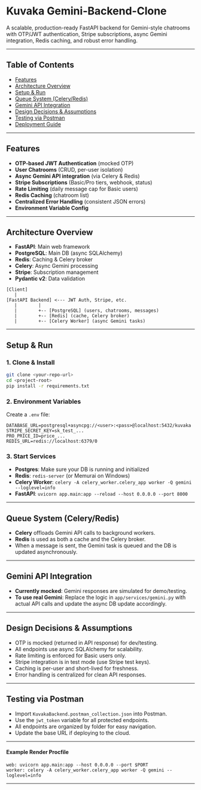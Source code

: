 # Kuvaka Gemini-Backend-Clone

A scalable, production-ready FastAPI backend for Gemini-style chatrooms with OTP/JWT authentication, Stripe subscriptions, async Gemini integration, Redis caching, and robust error handling.

---

## Table of Contents
- [Features](#features)
- [Architecture Overview](#architecture-overview)
- [Setup & Run](#setup--run)
- [Queue System (Celery/Redis)](#queue-system-celeryredis)
- [Gemini API Integration](#gemini-api-integration)
- [Design Decisions & Assumptions](#design-decisions--assumptions)
- [Testing via Postman](#testing-via-postman)
- [Deployment Guide](#deployment-guide)

---

## Features
- **OTP-based JWT Authentication** (mocked OTP)
- **User Chatrooms** (CRUD, per-user isolation)
- **Async Gemini API integration** (via Celery & Redis)
- **Stripe Subscriptions** (Basic/Pro tiers, webhook, status)
- **Rate Limiting** (daily message cap for Basic users)
- **Redis Caching** (chatroom list)
- **Centralized Error Handling** (consistent JSON errors)
- **Environment Variable Config**

---

## Architecture Overview
- **FastAPI**: Main web framework
- **PostgreSQL**: Main DB (async SQLAlchemy)
- **Redis**: Caching & Celery broker
- **Celery**: Async Gemini processing
- **Stripe**: Subscription management
- **Pydantic v2**: Data validation

```
[Client]
   |
[FastAPI Backend] <--- JWT Auth, Stripe, etc.
   |        |
   |        +-- [PostgreSQL] (users, chatrooms, messages)
   |        +-- [Redis] (cache, Celery broker)
   |        +-- [Celery Worker] (async Gemini tasks)
```

---

## Setup & Run

### 1. Clone & Install
```sh
git clone <your-repo-url>
cd <project-root>
pip install -r requirements.txt
```

### 2. Environment Variables
Create a `.env` file:
```
DATABASE_URL=postgresql+asyncpg://<user>:<pass>@localhost:5432/kuvaka
STRIPE_SECRET_KEY=sk_test_...
PRO_PRICE_ID=price_...
REDIS_URL=redis://localhost:6379/0
```

### 3. Start Services
- **Postgres**: Make sure your DB is running and initialized
- **Redis**: `redis-server` (or Memurai on Windows)
- **Celery Worker**: `celery -A celery_worker.celery_app worker -Q gemini --loglevel=info`
- **FastAPI**: `uvicorn app.main:app --reload --host 0.0.0.0 --port 8000`

---

## Queue System (Celery/Redis)
- **Celery** offloads Gemini API calls to background workers.
- **Redis** is used as both a cache and the Celery broker.
- When a message is sent, the Gemini task is queued and the DB is updated asynchronously.

---

## Gemini API Integration
- **Currently mocked**: Gemini responses are simulated for demo/testing.
- **To use real Gemini**: Replace the logic in `app/services/gemini.py` with actual API calls and update the async DB update accordingly.

---

## Design Decisions & Assumptions
- OTP is mocked (returned in API response) for dev/testing.
- All endpoints use async SQLAlchemy for scalability.
- Rate limiting is enforced for Basic users only.
- Stripe integration is in test mode (use Stripe test keys).
- Caching is per-user and short-lived for freshness.
- Error handling is centralized for clean API responses.

---

## Testing via Postman
- Import `KuvakaBackend.postman_collection.json` into Postman.
- Use the `jwt_token` variable for all protected endpoints.
- All endpoints are organized by folder for easy navigation.
- Update the base URL if deploying to the cloud.

---

#### **Example Render Procfile**
```
web: uvicorn app.main:app --host 0.0.0.0 --port $PORT
worker: celery -A celery_worker.celery_app worker -Q gemini --loglevel=info
```

---


